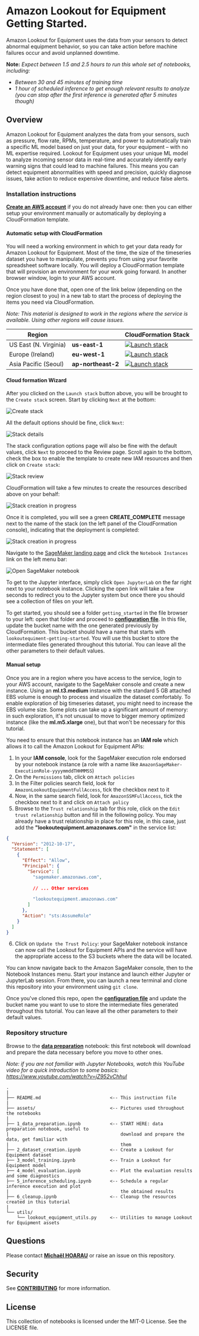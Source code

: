 # Amazon Lookout for Equipment Getting Started.
Amazon Lookout for Equipment uses the data from your sensors to detect abnormal equipment behavior, so you can take action before machine failures occur and avoid unplanned downtime.

**Note:** *Expect between 1.5 and 2.5 hours to run this whole set of notebooks, including:*
* *Between 30 and 45 minutes of training time*
* *1 hour of scheduled inference to get enough relevant results to analyze (you can stop after the first inference is generated after 5 minutes though)*

## Overview
Amazon Lookout for Equipment analyzes the data from your sensors, such as pressure, flow rate, RPMs, temperature, and power to automatically train a specific ML model based on just your data, for your equipment – with no ML expertise required. Lookout for Equipment uses your unique ML model to analyze incoming sensor data in real-time and accurately identify early warning signs that could lead to machine failures. This means you can detect equipment abnormalities with speed and precision, quickly diagnose issues, take action to reduce expensive downtime, and reduce false alerts.

### Installation instructions
[**Create an AWS account**](https://portal.aws.amazon.com/gp/aws/developer/registration/index.html) if you do not already have one: then you can either setup your environment manually or automatically by deploying a CloudFormation template.

#### Automatic setup with CloudFormation
You will need a working environment in which to get your data ready for Amazon Lookout for Equipment. Most of the time, the size of the timeseries dataset you have to manipulate, prevents you from using your favorite spreadsheet software locally. You will deploy a CloudFormation template that will provision an environment for your work going forward. In another browser window, login to your AWS account.

Once you have done that, open one of the link below (depending on the region closest to you) in a new tab to start the process of deploying the items you need via CloudFormation.

*Note: This material is designed to work in the regions where the service is available. Using other regions will cause issues.*

| Region |     | CloudFormation Stack |
| ---    | --- | --- |
| US East (N. Virginia) | **us-east-1** | [![Launch stack](https://s3.amazonaws.com/cloudformation-examples/cloudformation-launch-stack.png)](https://us-east-1.console.aws.amazon.com/cloudformation/home?region=us-east-1#/stacks/new?stackName=LookoutEquipmentGettingStarted&templateURL=https://lookoutforequipmentbucket-us-east-1.s3.amazonaws.com/cloud-formation-templates/lookout-equipment-getting-started.yaml) |
| Europe (Ireland) | **eu-west-1** | [![Launch stack](https://s3.amazonaws.com/cloudformation-examples/cloudformation-launch-stack.png)](https://eu-west-1.console.aws.amazon.com/cloudformation/home?region=eu-west-1#/stacks/new?stackName=LookoutEquipmentGettingStarted&templateURL=https://lookoutforequipmentbucket-eu-west-1.s3-eu-west-1.amazonaws.com/cloud-formation-templates/lookout-equipment-getting-started.yaml) |
| Asia Pacific (Seoul) | **ap-northeast-2** | [![Launch stack](https://s3.amazonaws.com/cloudformation-examples/cloudformation-launch-stack.png)](https://ap-northeast-2.console.aws.amazon.com/cloudformation/home?region=ap-northeast-2#/stacks/new?stackName=LookoutEquipmentGettingStarted&templateURL=https://lookoutforequipmentbucket-ap-northeast-2.s3-ap-northeast-2.amazonaws.com/cloud-formation-templates/lookout-equipment-getting-started.yaml) |

#### Cloud formation Wizard
After you clicked on the `Launch stack` button above, you will be brought to the `Create stack` screen. Start by clicking `Next` at the bottom:

![Create stack](assets/cf-stack-creation.png)

All the default options should be fine, click `Next`:

![Stack details](assets/cf-stack-details.png)

The stack configuration options page will also be fine with the default values, click `Next` to proceed to the Review page. Scroll again to the bottom, check the box to enable the template to create new IAM resources and then click on `Create stack`:

![Stack review](assets/cf-stack-review.png)

CloudFormation will take a few minutes to create the resources described above on your behalf:

![Stack creation in progress](assets/cf-stack-in-progress.png)

Once it is completed, you will see a green **CREATE_COMPLETE** message next to the name of the stack (on the left panel of the CloudFormation console), indicating that the deployment is completed:

![Stack creation in progress](assets/cf-deployment-complete.png)

Navigate to the [SageMaker landing page](https://console.aws.amazon.com/sagemaker/home) and click the `Notebook Instances` link on the left menu bar:

![Open SageMaker notebook](assets/cf-open-notebook.png)

To get to the Jupyter interface, simply click `Open JupyterLab` on the far right next to your notebook instance. Clicking the open link will take a few seconds to redirect you to the Jupyter system but once there you should see a collection of files on your left.

To get started, you should see a folder `getting_started` in the file browser to your left: open that folder and proceed to [**configuration file**](config.py). In this file, update the bucket name with the one generated previously by CloudFormation. This bucket should have a name that starts with `lookoutequiment-getting-started`. You will use this bucket to store the intermediate files generated throughout this tutorial. You can leave all the other parameters to their default values.

#### Manual setup
Once you are in a region where you have access to the service, login to your AWS account, navigate to the SageMaker console and create a new instance. Using an **ml.t3.medium** instance with the standard 5 GB attached EBS volume is enough to process and visualize the dataset comfortably. To enable exploration of big timeseries dataset, you might need to increase the EBS volume size. Some plots can take up a significant amount of memory: in such exploration, it's not unusual to move to bigger memory optimized instance (like the **ml.m5.xlarge** one), but that won't be necessary for this tutorial.

You need to ensure that this notebook instance has an **IAM role** which allows it to call the Amazon Lookout for Equipment APIs:

1. In your **IAM console**, look for the SageMaker execution role endorsed by your notebook instance (a role with a name like `AmazonSageMaker-ExecutionRole-yyyymmddTHHMMSS`)
2. On the `Permissions` tab, click on `Attach policies`
3. In the Filter policies search field, look for `AmazonLookoutEquipmentFullAccess`, tick the checkbox next to it
4. Now, in the same search field, look for `AmazonSSMFullAccess`, tick the checkbox next to it and click on `Attach policy`
5. Browse to the `Trust relationship` tab for this role, click on the `Edit trust relationship` button and fill in the following policy. You may already have a trust relationship in place for this role, in this case, just add the **"lookoutequipment.amazonaws.com"** in the service list:

```json
{
  "Version": "2012-10-17",
  "Statement": [
    {
      "Effect": "Allow",
      "Principal": {
        "Service": [
          "sagemaker.amazonaws.com",
            
          // ... Other services
            
          "lookoutequipment.amazonaws.com"
        ]
      },
      "Action": "sts:AssumeRole"
    }
  ]
}
```
6. Click on `Update the Trust Policy`: your SageMaker notebook instance can now call the Lookout for Equipment APIs and the service will have the appropriate access to the S3 buckets where the data will be located.

You can know navigate back to the Amazon SageMaker console, then to the Notebook Instances menu. Start your instance and launch either Jupyter or JupyterLab session. From there, you can launch a new terminal and clone this repository into your environment using `git clone`.

Once you've cloned this repo, open the [**configuration file**](config.py) and update the bucket name you want to use to store the intermediate files generated throughout this tutorial. You can leave all the other parameters to their default values.

### Repository structure
Browse to the [**data preparation**](1_data_preparation.ipynb) notebook: this first notebook will download and prepare the data necessary before you move to other ones.

*Note: if you are not familiar with Jupyter Notebooks, watch this YouTube video for a quick introduction to some basics: https://www.youtube.com/watch?v=jZ952vChhuI*

```
.
|
├── README.md                          <-- This instruction file
|
├── assets/                            <-- Pictures used throughout the notebooks
|
├── 1_data_preparation.ipynb           <-- START HERE: data preparation notebook, useful to
|                                          download and prepare the data, get familiar with
|                                          them
├── 2_dataset_creation.ipynb           <-- Create a Lookout for Equipment dataset
├── 3_model_training.ipynb             <-- Train a Lookout for Equipment model
├── 4_model_evaluation.ipynb           <-- Plot the evaluation results and some diagnostics
├── 5_inference_scheduling.ipynb       <-- Schedule a regular inference execution and plot
|                                          the obtained results
├── 6_cleanup.ipynb                    <-- Cleanup the resources created in this tutorial
|
└── utils/
    └── lookout_equipment_utils.py     <-- Utilities to manage Lookout for Equipment assets
```

## Questions

Please contact [**Michaël HOARAU**](mailto:michoara@amazon.fr) or raise an issue on this repository.

## Security

See [**CONTRIBUTING**](CONTRIBUTING.md#security-issue-notifications) for more information.

## License
This collection of notebooks is licensed under the MIT-0 License. See the LICENSE file.
